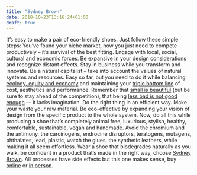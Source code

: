 ```yaml
---
title: "Sydney Brown"
date: 2018-10-23T13:16:24+01:00
draft: true
---
```

It’s easy to make a pair of eco-friendly shoes. Just follow these simple steps: You’ve found your niche market, now you just need to compete productively – it’s survival of the best fitting. Engage with local, social, cultural and economic forces. Be expansive in your design considerations and recognize distant effects. Stay in business while you transform and innovate. Be a natural capitalist – take into account the values of natural systems and resources. Easy so far, but you need to do it while balancing [ecology, equity and economy](https://www.c2ccertified.org/news/article/design-for-the-triple-top-line-a-new-definition-of-quality) and maintaining your [triple bottom line](https://hbr.org/2018/06/25-years-ago-i-coined-the-phrase-triple-bottom-line-heres-why-im-giving-up-on-it)  of cost, aesthetics and performance. Remember that [small is beautiful](https://www.theguardian.com/commentisfree/2011/nov/10/small-is-beautiful-economic-idea) (but be sure to stay ahead of the competition), that being [less bad is not good enough](https://www.monbiot.com/2018/09/12/plastic-soup/) — it lacks imagination. Do the right thing in an efficient way. Make your waste your raw material. Be eco-effective by expanding your vision of design from the specific product to the whole system. Now, do all this while producing a shoe that’s completely animal free, luxurious, stylish, healthy, comfortable, sustainable, vegan and handmade. Avoid the chromium and the antimony, the carcinogens, endrocine disruptors, teratogens, mutagens, phthalates, lead, plastic, watch the glues, the synthetic leathers, while making it all seem effortless. Wear a shoe that biodegrades naturally as you walk, be confident in a product that’s made in the right way, choose [Sydney Brown](https://www.sydney-brown.com). All processes have side effects but this one makes sense, buy [online](https://www.sydney-brown.com/collections/shop-woman) or [in person](https://www.sydney-brown.com/pages/stores/).

